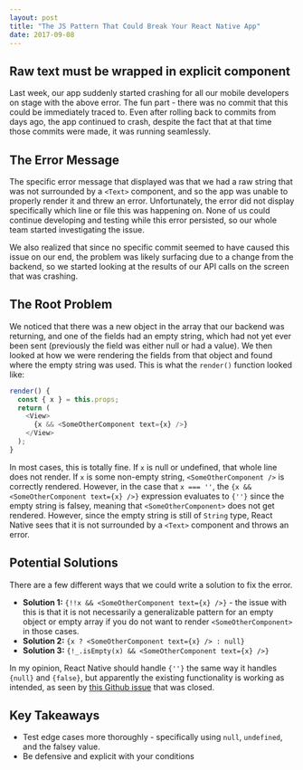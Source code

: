 ```yaml
---
layout: post
title: "The JS Pattern That Could Break Your React Native App"
date: 2017-09-08
---
```


## Raw text must be wrapped in explicit <Text> component

Last week, our app suddenly started crashing for all our mobile developers on stage with the above error. The fun part - there was no commit that this could be immediately traced to. Even after rolling back to commits from days ago, the app continued to crash, despite the fact that at that time those commits were made, it was running seamlessly.

## The Error Message
The specific error message that displayed was that we had a raw string that was not surrounded by a `<Text>` component, and so the app was unable to properly render it and threw an error. Unfortunately, the error did not display specifically which line or file this was happening on. None of us could continue developing and testing while this error persisted, so our whole team started investigating the issue. 

We also realized that since no specific commit seemed to have caused this issue on our end, the problem was likely surfacing due to a change from the backend, so we started looking at the results of our API calls on the screen that was crashing.

## The Root Problem
We noticed that there was a new object in the array that our backend was returning, and one of the fields had an empty string, which had not yet ever been sent (previously the field was either null or had a value). We then looked at how we were rendering the fields from that object and found where the empty string was used. This is what the `render()` function looked like:
```javascript
render() {
  const { x } = this.props;
  return (
    <View>
      {x && <SomeOtherComponent text={x} />}
    </View>
  );
}
```

In most cases, this is totally fine. If `x` is null or undefined, that whole line does not render. If `x` is some non-empty string, `<SomeOtherComponent />` is correctly rendered. However, in the case that `x === ''`, the `{x && <SomeOtherComponent text={x} />}` expression evaluates to `{''}` since the empty string is falsey, meaning that `<SomeOtherComponent>` does not get rendered. However, since the empty string is still of `String` type, React Native sees that it is not surrounded by a `<Text>` component and throws an error. 

## Potential Solutions
There are a few different ways that we could write a solution to fix the error.

* __Solution 1:__ `{!!x && <SomeOtherComponent text={x} />}` - the issue with this is that it is not necessarily a generalizable pattern for an empty object or empty array if you do not want to render `<SomeOtherComponent>` in those cases.
* __Solution 2:__ `{x ? <SomeOtherComponent text={x} /> : null}`
* __Solution 3:__ `{!_.isEmpty(x) && <SomeOtherComponent text={x} />}`

In my opinion, React Native should handle `{''}` the same way it handles `{null}` and `{false}`, but apparently the existing functionality is working as intended, as seen by [this Github issue](https://github.com/facebook/react-native/issues/15870) that was closed.

## Key Takeaways
* Test edge cases more thoroughly - specifically using `null`, `undefined`, and the falsey value.
* Be defensive and explicit with your conditions
